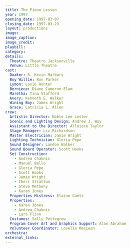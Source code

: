 ```yaml
---
title: The Piano Lesson
year: 1997
opening_date: 1997-03-07
closing_date: 1997-03-23
layout: productions
image:
image_caption:
image_credit:
playbill: 
category: 
details:
  Theatre: Theatre Jacksonville
  Venue: Little Theatre
cast:
  Doaker: R. Kevin Marbury
  Boy Willie: Ron Parker
  Lymon: Lovie Hunter
  Berniece: Diane Cameron-Elam
  Maretha: Tina Stafford
  Avery: Kenneth E. Walker
  Wining Boy: James Wright
  Grace: Latricia L. Allen
crew:
  Artistic Director: Noble Lee Lester
  Scenic and Lighting Design: Andrew J. Way
  Assistant to the Director: Allniece Taylor
  Stage Manager: Liz Richardson
  Master Electrician: Jamie Wright
  Lighting Technician: Gloria Pepe
  Sound Designer: Landon Walker
  Sound Board Operator: Scott Hooks
  Set Construction: 
    - Andrea Chaknis
    - Manuel Bello
    - Gloria Pepe
    - Scott Hooks
    - Jamie Wright
    - Cheri Stratton
    - Steve Metheny
    - Karen Jones
  Properties Mistress: Elaine Gantz
  Properties: 
    - Karen Jones
    - Andrea Chaknis
    - Lara Flinn
  Costumes: Sally Pettegrew
  Program Cover Art and Graphics Support: Alan Abraham
  Volunteer Coordinator: Lovelle MacLean
orchestra:
external_links:
---
```

